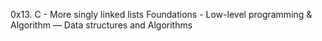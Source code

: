 0x13. C - More singly linked lists
Foundations - Low-level programming & Algorithm ― Data structures and Algorithms